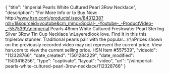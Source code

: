 {
    "title": "Imperial Pearls White Cultured Pearl 3Row Necklace",
    "description": "For More Info or to Buy Now: http:\/\/www.hsn.com\/products\/seo\/8431238?rdr=1&sourceid=youtube&cm_mmc=Social-_-Youtube-_-ProductVideo-_-557539\r\nImperial Pearls  48mm White Cultured Freshwater Pearl Sterling Silver 3Row Tin Cup Necklace \nLayeredlook love. Find it in this this triplerow stunner. Traditional pearls pair with the popular...\r\nPrices shown on the previously recorded video may not represent the current price.  View hsn.com to view the current selling price. HSN Item #557539",
    "videoid": "112328766",
    "date_created": "1501284229",
    "date_modified": "1503416256",
    "type": "captivate",
    "layout": "video",
    "url": "\/v\/imperial-pearls-white-cultured-pearl-3row-necklace\/112328766"
}